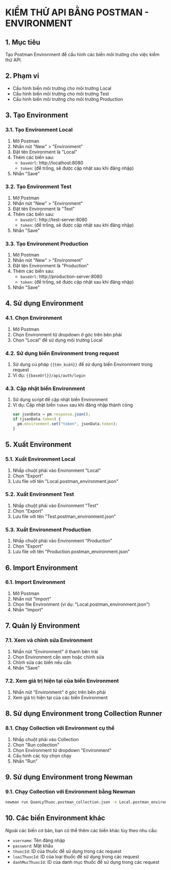 # KIỂM THỬ API BẰNG POSTMAN - ENVIRONMENT

## 1. Mục tiêu

Tạo Postman Environment để cấu hình các biến môi trường cho việc kiểm thử API.

## 2. Phạm vi

- Cấu hình biến môi trường cho môi trường Local
- Cấu hình biến môi trường cho môi trường Test
- Cấu hình biến môi trường cho môi trường Production

## 3. Tạo Environment

### 3.1. Tạo Environment Local

1. Mở Postman
2. Nhấn nút "New" > "Environment"
3. Đặt tên Environment là "Local"
4. Thêm các biến sau:
   - `baseUrl`: http://localhost:8080
   - `token`: (để trống, sẽ được cập nhật sau khi đăng nhập)
5. Nhấn "Save"

### 3.2. Tạo Environment Test

1. Mở Postman
2. Nhấn nút "New" > "Environment"
3. Đặt tên Environment là "Test"
4. Thêm các biến sau:
   - `baseUrl`: http://test-server:8080
   - `token`: (để trống, sẽ được cập nhật sau khi đăng nhập)
5. Nhấn "Save"

### 3.3. Tạo Environment Production

1. Mở Postman
2. Nhấn nút "New" > "Environment"
3. Đặt tên Environment là "Production"
4. Thêm các biến sau:
   - `baseUrl`: http://production-server:8080
   - `token`: (để trống, sẽ được cập nhật sau khi đăng nhập)
5. Nhấn "Save"

## 4. Sử dụng Environment

### 4.1. Chọn Environment

1. Mở Postman
2. Chọn Environment từ dropdown ở góc trên bên phải
3. Chọn "Local" để sử dụng môi trường Local

### 4.2. Sử dụng biến Environment trong request

1. Sử dụng cú pháp `{{tên_biến}}` để sử dụng biến Environment trong request
2. Ví dụ: `{{baseUrl}}/api/auth/login`

### 4.3. Cập nhật biến Environment

1. Sử dụng script để cập nhật biến Environment
2. Ví dụ: Cập nhật biến `token` sau khi đăng nhập thành công
   ```javascript
   var jsonData = pm.response.json();
   if (jsonData.token) {
     pm.environment.set("token", jsonData.token);
   }
   ```

## 5. Xuất Environment

### 5.1. Xuất Environment Local

1. Nhấp chuột phải vào Environment "Local"
2. Chọn "Export"
3. Lưu file với tên "Local.postman_environment.json"

### 5.2. Xuất Environment Test

1. Nhấp chuột phải vào Environment "Test"
2. Chọn "Export"
3. Lưu file với tên "Test.postman_environment.json"

### 5.3. Xuất Environment Production

1. Nhấp chuột phải vào Environment "Production"
2. Chọn "Export"
3. Lưu file với tên "Production.postman_environment.json"

## 6. Import Environment

### 6.1. Import Environment

1. Mở Postman
2. Nhấn nút "Import"
3. Chọn file Environment (ví dụ: "Local.postman_environment.json")
4. Nhấn "Import"

## 7. Quản lý Environment

### 7.1. Xem và chỉnh sửa Environment

1. Nhấn nút "Environment" ở thanh bên trái
2. Chọn Environment cần xem hoặc chỉnh sửa
3. Chỉnh sửa các biến nếu cần
4. Nhấn "Save"

### 7.2. Xem giá trị hiện tại của biến Environment

1. Nhấn nút "Environment" ở góc trên bên phải
2. Xem giá trị hiện tại của các biến Environment

## 8. Sử dụng Environment trong Collection Runner

### 8.1. Chạy Collection với Environment cụ thể

1. Nhấp chuột phải vào Collection
2. Chọn "Run collection"
3. Chọn Environment từ dropdown "Environment"
4. Cấu hình các tùy chọn chạy
5. Nhấn "Run"

## 9. Sử dụng Environment trong Newman

### 9.1. Chạy Collection với Environment bằng Newman

```bash
newman run QuanLyThuoc.postman_collection.json -e Local.postman_environment.json
```

## 10. Các biến Environment khác

Ngoài các biến cơ bản, bạn có thể thêm các biến khác tùy theo nhu cầu:

- `username`: Tên đăng nhập
- `password`: Mật khẩu
- `thuocId`: ID của thuốc để sử dụng trong các request
- `loaiThuocId`: ID của loại thuốc để sử dụng trong các request
- `danhMucThuocId`: ID của danh mục thuốc để sử dụng trong các request
